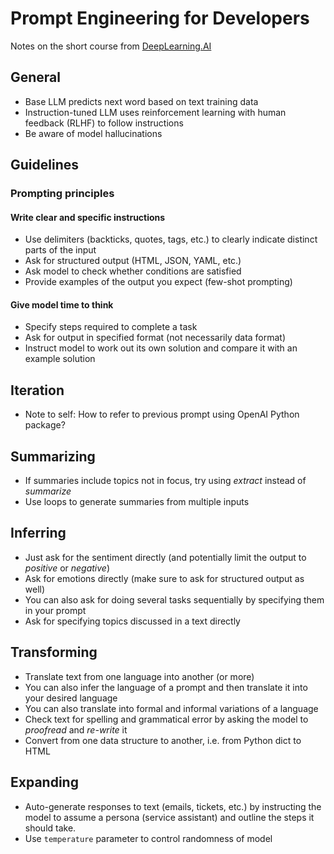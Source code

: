 # Prompt Engineering for Developers

Notes on the short course from [DeepLearning.AI][1]

## General

* Base LLM predicts next word based on text training data
* Instruction-tuned LLM uses reinforcement learning with human feedback (RLHF) to follow instructions
* Be aware of model hallucinations

## Guidelines

### Prompting principles

#### Write clear and specific instructions

* Use delimiters (backticks, quotes, tags, etc.) to clearly indicate distinct parts of the input
* Ask for structured output (HTML, JSON, YAML, etc.)
* Ask model to check whether conditions are satisfied
* Provide examples of the output you expect (few-shot prompting)

#### Give model time to think

* Specify steps required to complete a task
* Ask for output in specified format (not necessarily data format)
* Instruct model to work out its own solution and compare it with an example solution

## Iteration

* Note to self: How to refer to previous prompt using OpenAI Python package?

## Summarizing

* If summaries include topics not in focus, try using _extract_ instead of _summarize_
* Use loops to generate summaries from multiple inputs

## Inferring

* Just ask for the sentiment directly (and potentially limit the output to _positive_ or _negative_)
* Ask for emotions directly (make sure to ask for structured output as well)
* You can also ask for doing several tasks sequentially by specifying them in your prompt
* Ask for specifying topics discussed in a text directly

## Transforming

* Translate text from one language into another (or more)
* You can also infer the language of a prompt and then translate it into your desired language
* You can also translate into formal and informal variations of a language
* Check text for spelling and grammatical error by asking the model to _proofread_ and _re-write_ it
* Convert from one data structure to another, i.e. from Python dict to HTML

## Expanding

* Auto-generate responses to text (emails, tickets, etc.) by instructing the model to assume a persona (service assistant) and outline the steps it should take.
* Use `temperature` parameter to control randomness of model




[1]: https://www.deeplearning.ai/short-courses/chatgpt-prompt-engineering-for-developers/